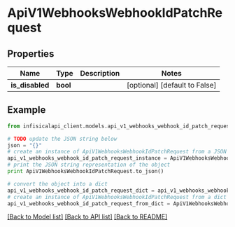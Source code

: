 # ApiV1WebhooksWebhookIdPatchRequest


## Properties
Name | Type | Description | Notes
------------ | ------------- | ------------- | -------------
**is_disabled** | **bool** |  | [optional] [default to False]

## Example

```python
from infisicalapi_client.models.api_v1_webhooks_webhook_id_patch_request import ApiV1WebhooksWebhookIdPatchRequest

# TODO update the JSON string below
json = "{}"
# create an instance of ApiV1WebhooksWebhookIdPatchRequest from a JSON string
api_v1_webhooks_webhook_id_patch_request_instance = ApiV1WebhooksWebhookIdPatchRequest.from_json(json)
# print the JSON string representation of the object
print ApiV1WebhooksWebhookIdPatchRequest.to_json()

# convert the object into a dict
api_v1_webhooks_webhook_id_patch_request_dict = api_v1_webhooks_webhook_id_patch_request_instance.to_dict()
# create an instance of ApiV1WebhooksWebhookIdPatchRequest from a dict
api_v1_webhooks_webhook_id_patch_request_from_dict = ApiV1WebhooksWebhookIdPatchRequest.from_dict(api_v1_webhooks_webhook_id_patch_request_dict)
```
[[Back to Model list]](../README.md#documentation-for-models) [[Back to API list]](../README.md#documentation-for-api-endpoints) [[Back to README]](../README.md)


